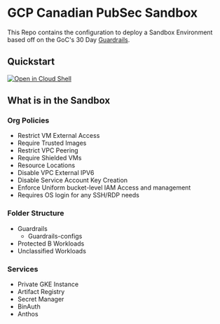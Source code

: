 # GCP Canadian PubSec Sandbox

This Repo contains the configuration to deploy a Sandbox Environment based off on the GoC's 30 Day [Guardrails](https://github.com/canada-ca/cloud-guardrails).

## Quickstart
[![Open in Cloud Shell](https://gstatic.com/cloudssh/images/open-btn.svg)](https://ssh.cloud.google.com/cloudshell/editor?cloudshell_git_repo=https://github.com/GoogleCloudPlatform/gcp-pbmm-sandbox.git&cloudshell_workspace=.&cloudshell_tutorial=docs/cloudshell-tutorial.md)

## What is in the Sandbox

### Org Policies
- Restrict VM External Access
- Require Trusted Images
- Restrict VPC Peering
- Require Shielded VMs
- Resource Locations
- Disable VPC External IPV6
- Disable Service Account Key Creation
- Enforce Uniform bucket-level IAM Access and management
- Requires OS login for any SSH/RDP needs

### Folder Structure
- Guardrails
    - Guardrails-configs
- Protected B Workloads
- Unclassified Workloads

### Services
- Private GKE Instance
- Artifact Registry
- Secret Manager
- BinAuth
- Anthos